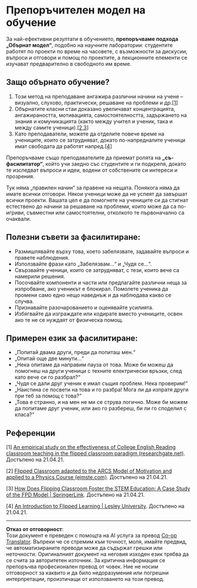 <!--
CO_OP_TRANSLATOR_METADATA:
{
  "original_hash": "012bbd19f13171be32ac9ba21d4186c2",
  "translation_date": "2025-08-28T08:03:21+00:00",
  "source_file": "recommended-learning-model.md",
  "language_code": "bg"
}
-->
# Препоръчителен модел на обучение

За най-ефективни резултати в обучението, **препоръчваме подхода „Обърнат модел“**, подобно на научните лаборатории: студентите работят по проекти по време на часовете, с възможности за дискусии, въпроси и отговори и помощ по проектите, а лекционните елементи се изучават предварително в свободното им време.

## Защо обърнато обучение?

1. Този метод на преподаване ангажира различни начини на учене – визуално, слухово, практически, решаване на проблеми и др.[[1]](../..)
2. Обърнатите класни стаи доказано увеличават концентрацията, ангажираността, мотивацията, самостоятелността, задържането на знания и комуникацията (както между учител и ученик, така и между самите ученици).[[2,3]](../..)
3. Като преподаватели, можете да отделите повече време на учениците, които се затрудняват, докато по-напредналите ученици имат свободата да работят напред.[[4]](../..)

Препоръчваме също преподавателите да приемат ролята на **„съ-фасилитатор“**, който учи заедно със студентите и ги подкрепя, докато те изследват въпроси и идеи, водени от собствените си интереси и прозрения.

Тук няма „правилен начин“ за правене на нещата. Понякога няма да имате всички отговори. Някои ученици може да не успеят да завършат всички проекти. Вашата цел е да помогнете на учениците си да стигнат естествено до начини за решаване на проблеми, които може да са по-игриви, съвместни или самостоятелни, отколкото те първоначално са очаквали.

## Полезни съвети за фасилитиране:

* Размишлявайте върху това, което забелязвате, задавайте въпроси и правете наблюдения.
* Използвайте фрази като „Забелязвам...“ и „Чудя се...“.
* Свързвайте ученици, които се затрудняват, с тези, които вече са намерили решения.
* Посочвайте компоненти и части или предлагайте различни неща за изпробване, ако ученикът е блокирал. Помолете ученика да промени само едно нещо наведнъж и да наблюдава какво се случва.
* Признавайте разочарованието и оценявайте усилията.
* Избягвайте да изграждате или кодирате вместо учениците, освен ако те не се нуждаят от физическа помощ.

## Примерен език за фасилитиране:

* „Попитай двама други, преди да попиташ мен.“
* „Опитай още две минути...“
* „Нека опитаме да направим пауза от това. Може би можеш да помогнеш на други ученици с техните електрически връзки, след като вече си го разбрал?“
* „Чудя се дали друг ученик е имал същия проблем. Нека проверим!“
* „Наистина се посвети на това и го разбра! Мога ли да изпратя други при теб за помощ с това?“
* „Това е странно, и на мен не ми се струва логично. Може би можем да попитаме друг ученик, или ако го разбереш, би ли го споделил с класа?“

## Референции

[1] [An empirical study on the effectiveness of College English Reading classroom teaching in the flipped classroom paradigm (researchgate.net)](https://www.researchgate.net/publication/322264495_An_empirical_study_on_the_effectiveness_of_College_English_Reading_classroom_teaching_in_the_flipped_classroom_paradigm). Достъпено на 21.04.21.

[2] [Flipped Classroom adapted to the ARCS Model of Motivation and applied to a Physics Course (ejmste.com)](https://www.ejmste.com/article/flipped-classroom-adapted-to-the-arcs-model-of-motivation-and-applied-to-a-physics-course-4562). Достъпено на 21.04.21.

[3] [How Does Flipping Classroom Foster the STEM Education: A Case Study of the FPD Model | SpringerLink](https://link.springer.com/article/10.1007/s10758-020-09443-9). Достъпено на 21.04.21.

[4] [An Introduction to Flipped Learning | Lesley University](https://lesley.edu/article/an-introduction-to-flipped-learning#:~:text=An%20Introduction%20to%20Flipped%20Learning.%20Flipped%20learning%20is,advancements%20in%20the%20modern%20classroom%20is%20flipped%20learning.). Достъпено на 21.04.21.

---

**Отказ от отговорност**:  
Този документ е преведен с помощта на AI услуга за превод [Co-op Translator](https://github.com/Azure/co-op-translator). Въпреки че се стремим към точност, моля, имайте предвид, че автоматизираните преводи може да съдържат грешки или неточности. Оригиналният документ на неговия изходен език трябва да се счита за авторитетен източник. За критична информация се препоръчва професионален превод от човек. Ние не носим отговорност за каквито и да било недоразумения или погрешни интерпретации, произтичащи от използването на този превод.